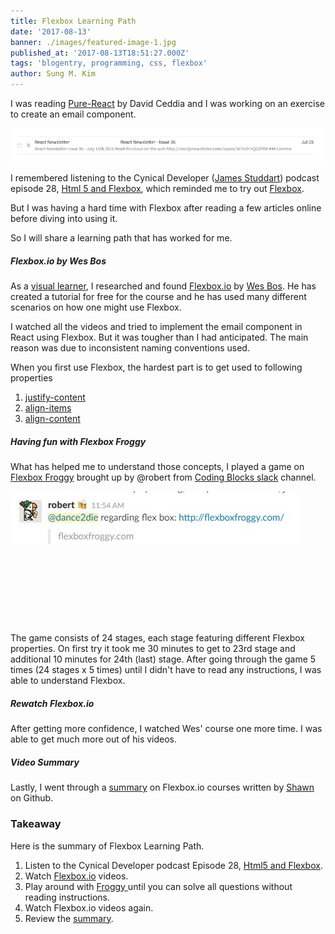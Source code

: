 ```yaml
---
title: Flexbox Learning Path
date: '2017-08-13'
banner: ./images/featured-image-1.jpg
published_at: '2017-08-13T18:51:27.000Z'
tags: 'blogentry, programming, css, flexbox'
author: Sung M. Kim
---
```


I was reading [Pure-React](https://daveceddia.com/pure-react/) by David Ceddia and I was working on an exercise to create an email component.

![](./images/Pure-react-email-component.jpg)

I remembered listening to the Cynical Developer ([James Studdart](https://cynicaldeveloper.com/About)) podcast episode 28, [Html 5 and Flexbox](https://cynicaldeveloper.com/podcast/28/), which reminded me to try out [Flexbox](https://www.w3.org/TR/css-flexbox-1/).

But I was having a hard time with Flexbox after reading a few articles online before diving into using it.

So I will share a learning path that has worked for me.

##### Flexbox.io by Wes Bos

As a [visual learner](https://en.wikipedia.org/wiki/Visual_learning), I researched and found [Flexbox.io](https://flexbox.io/) by [Wes Bos](https://wesbos.com/). He has created a tutorial for free for the course and he has used many different scenarios on how one might use Flexbox.

I watched all the videos and tried to implement the email component in React using Flexbox. But it was tougher than I had anticipated. The main reason was due to inconsistent naming conventions used.

When you first use Flexbox, the hardest part is to get used to following properties

1. [justify-content](https://developer.mozilla.org/en-US/docs/Web/CSS/justify-content)
2. [align-items](https://developer.mozilla.org/en-US/docs/Web/CSS/align-items)
3. [align-content](https://developer.mozilla.org/en-US/docs/Web/CSS/align-content)

##### Having fun with Flexbox Froggy

What has helped me to understand those concepts, I played a game on [Flexbox Froggy](https://flexboxfroggy.com/) brought up by @robert from [Coding Blocks slack](https://www.codingblocks.net/slack/) channel.

![](./images/slack-learning_teaching-@robert.jpg)

 

 

 

 

The game consists of 24 stages, each stage featuring different Flexbox properties. On first try it took me 30 minutes to get to 23rd stage and additional 10 minutes for 24th (last) stage. After going through the game 5 times (24 stages x 5 times) until I didn't have to read any instructions, I was able to understand Flexbox.

##### Rewatch Flexbox.io

After getting more confidence, I watched Wes' course one more time. I was able to get much more out of his videos.

##### Video Summary

Lastly, I went through a [summary](https://gist.github.com/sw-yx/cdd85db3e92f070d5ba164cf05cfd428) on Flexbox.io courses written by [Shawn](https://swyx.io/) on Github.

### Takeaway

Here is the summary of Flexbox Learning Path.

1. Listen to the Cynical Developer podcast Episode 28, [Html5 and Flexbox](https://cynicaldeveloper.com/podcast/28/).
2. Watch [Flexbox.io](https://flexbox.io/) videos.
3. Play around with [Froggy ](https://flexboxfroggy.com/)until you can solve all questions without reading instructions.
4. Watch Flexbox.io videos again.
5. Review the [summary](https://gist.github.com/sw-yx/cdd85db3e92f070d5ba164cf05cfd428).

